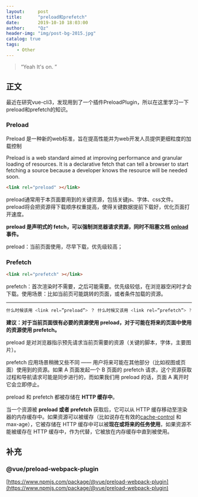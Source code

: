```yaml
---
layout:     post
title:      "preload和prefetch"
date:       2019-10-10 18:03:00
author:     "Qz"
header-img: "img/post-bg-2015.jpg"
catalog: true
tags:
    - Other
---
```


> “Yeah It's on. ”


## 正文


最近在研究vue-cli3，发现用到了一个插件PreloadPlugin，所以在这里学习一下preload和prefetch的知识。


### Preload

Preload 是一种新的web标准，旨在提高性能并为web开发人员提供更细粒度的加载控制

Preload is a web standard aimed at improving performance and granular loading of resources. It is a declarative fetch that can tell a browser to start fetching a source because a developer knows the resource will be needed soon. 

```html
<link rel="preload" ></link>
```

preload通常用于本页面要用到的关键资源，包括关键js、字体、css文件。preload将会把资源得下载顺序权重提高，使得关键数据提前下载好，优化页面打开速度。



**preload 是声明式的 fetch，可以强制浏览器请求资源，同时不阻塞文档 [onload](https://developer.mozilla.org/en-US/docs/Web/API/GlobalEventHandlers/onload) 事件。**



preload：当前页面使用，尽早下载，优先级较高；




### Prefetch
```html
<link rel="prefetch" ></link>
```



​	prefetch：首次渲染时不需要，之后可能需要。优先级较低，在浏览器空闲时才会下载。使用场景：比如当前页可能跳转的页面，或者条件加载的资源。



------



```js
什么时候该用 <link rel=”preload”> ？ 什么时候又该用 <link rel=”prefetch”> ?
```



**建议：对于当前页面很有必要的资源使用 preload，对于可能在将来的页面中使用的资源使用 prefetch。**



preload 是对浏览器指示预先请求当前页需要的资源（关键的脚本，字体，主要图片）。

prefetch 应用场景稍微又些不同 —— 用户将来可能在其他部分（比如视图或页面）使用到的资源。如果 A 页面发起一个 B 页面的 prefetch 请求，这个资源获取过程和导航请求可能是同步进行的，而如果我们用 preload 的话，页面 A 离开时它会立即停止。



preload 和 prefetch 都被存储在 **HTTP 缓存中**。



当一个资源被 **preload 或者 prefetch** 获取后，它可以从 HTTP 缓存移动至渲染器的内存缓存中。如果资源可以被缓存（比如说存在有效的[cache-control](https://developer.mozilla.org/en-US/docs/Web/HTTP/Headers/Cache-Control) 和 max-age），它被存储在 HTTP 缓存中可以被**现在或将来的任务使用**，如果资源不能被缓存在 HTTP 缓存中，作为代替，它被放在内存缓存中直到被使用。




## 补充



### @vue/preload-webpack-plugin


[https://www.npmjs.com/package/@vue/preload-webpack-plugin](https://www.npmjs.com/package/@vue/preload-webpack-plugin)























